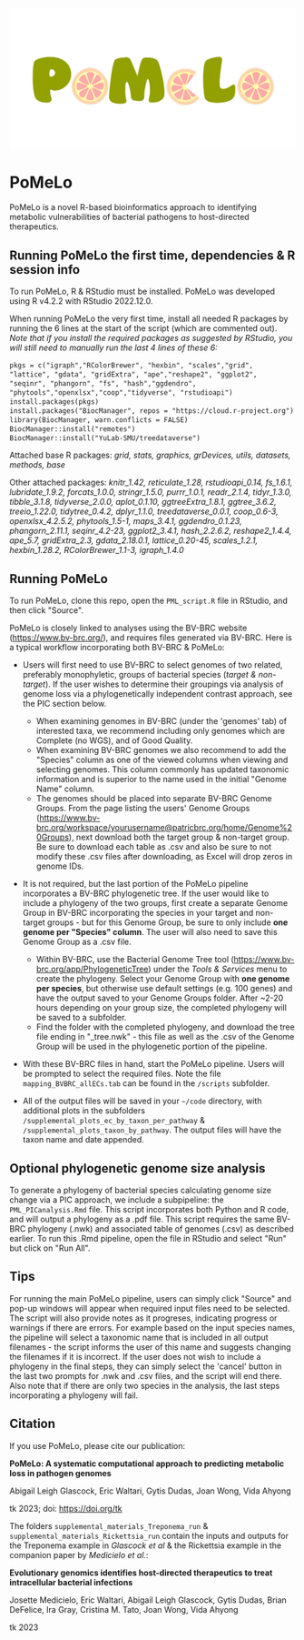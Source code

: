![](pomelo_logo2.png)

# PoMeLo

PoMeLo is a novel R-based bioinformatics approach to identifying metabolic vulnerabilities of bacterial pathogens to host-directed therapeutics.

## Running PoMeLo the first time, dependencies & R session info

To run PoMeLo, R & RStudio must be installed. PoMeLo was developed using R v4.2.2 with RStudio 2022.12.0.

When running PoMeLo the very first time, install all needed R packages by running the 6 lines at the start of the script (which are commented out). _Note that if you install the required packages as suggested by RStudio, you will still need to manually run the last 4 lines of these 6:_

```
pkgs = c("igraph","RColorBrewer", "hexbin", "scales","grid", "lattice", "gdata", "gridExtra", "ape","reshape2", "ggplot2", "seqinr", "phangorn", "fs", "hash","ggdendro", "phytools","openxlsx","coop","tidyverse", "rstudioapi")
install.packages(pkgs)
install.packages("BiocManager", repos = "https://cloud.r-project.org")
library(BiocManager, warn.conflicts = FALSE)
BiocManager::install("remotes")
BiocManager::install("YuLab-SMU/treedataverse")
```

Attached base R packages:	_grid, stats, graphics, grDevices, utils, datasets, methods, base_

Other attached packages:
	_knitr_1.42, reticulate_1.28, rstudioapi_0.14, fs_1.6.1, lubridate_1.9.2, forcats_1.0.0, stringr_1.5.0, purrr_1.0.1, readr_2.1.4, tidyr_1.3.0, tibble_3.1.8, tidyverse_2.0.0, aplot_0.1.10, ggtreeExtra_1.8.1, ggtree_3.6.2, treeio_1.22.0, tidytree_0.4.2, dplyr_1.1.0, treedataverse_0.0.1, coop_0.6-3, openxlsx_4.2.5.2, phytools_1.5-1, maps_3.4.1, ggdendro_0.1.23, phangorn_2.11.1, seqinr_4.2-23, ggplot2_3.4.1, hash_2.2.6.2, reshape2_1.4.4, ape_5.7, gridExtra_2.3, gdata_2.18.0.1, lattice_0.20-45, scales_1.2.1, hexbin_1.28.2, RColorBrewer_1.1-3, igraph_1.4.0_

## Running PoMeLo

To run PoMeLo, clone this repo, open the ```PML_script.R``` file in RStudio, and then click "Source".

PoMeLo is closely linked to analyses using the BV-BRC website (https://www.bv-brc.org/), and requires files generated via BV-BRC. Here is a typical workflow incorporating both BV-BRC & PoMeLo:

* Users will first need to use BV-BRC to select genomes of two related, preferably monophyletic, groups of bacterial species (_target & non-target_). If the user wishes to determine their groupings via analysis of genome loss via a phylogenetically independent contrast approach, see the PIC section below.
    + When examining genomes in BV-BRC (under the 'genomes' tab) of interested taxa, we recommend including only genomes which are Complete (no WGS), and of Good Quality.
    + When examining BV-BRC genomes we also recommend to add the "Species" column as one of the viewed columns when viewing and selecting genomes. This column commonly has updated taxonomic information and is superior to the name used in the initial "Genome Name" column.
    + The genomes should be placed into separate BV-BRC Genome Groups. From the page listing the users' Genome Groups (https://www.bv-brc.org/workspace/yourusername@patricbrc.org/home/Genome%20Groups), next download both the target group & non-target group. Be sure to download each table as .csv and also be sure to not modify these .csv files after downloading, as Excel will drop zeros in genome IDs.

* It is not required, but the last portion of the PoMeLo pipeline incorporates a BV-BRC phylogenetic tree. If the user would like to include a phylogeny of the two groups, first create a separate Genome Group in BV-BRC incorporating the species in your target and non-target groups - but for this Genome Group, be sure to only include **one genome per "Species" column**. The user will also need to save this Genome Group as a .csv file.
    + Within BV-BRC, use the Bacterial Genome Tree tool (https://www.bv-brc.org/app/PhylogeneticTree) under the _Tools & Services_ menu to create the phylogeny. Select your Genome Group with **one genome per species**, but otherwise use default settings (e.g. 100 genes) and have the output saved to your Genome Groups folder. After ~2-20 hours depending on your group size, the completed phylogeny will be saved to a subfolder.
    + Find the folder with the completed phylogeny, and download the tree file ending in "_tree.nwk" - this file as well as the .csv of the Genome Group will be used in the phylogenetic portion of the pipeline.

* With these BV-BRC files in hand, start the PoMeLo pipeline. Users will be prompted to select the required files. Note the file ```mapping_BVBRC_allECs.tab``` can be found in the ```/scripts``` subfolder.

* All of the output files will be saved in your ```~/code``` directory, with additional plots in the subfolders ```/supplemental_plots_ec_by_taxon_per_pathway``` & ```/supplemental_plots_taxon_by_pathway```. The output files will have the taxon name and date appended.

## Optional phylogenetic genome size analysis

To generate a phylogeny of bacterial species calculating genome size change via a PIC approach, we include a subpipeline: the ```PML_PICanalysis.Rmd``` file. This script incorporates both Python and R code, and will output a phylogeny as a .pdf file.  This script requires the same BV-BRC phylogeny (.nwk) and associated table of genomes (.csv) as described earlier. To run this .Rmd pipeline, open the file in RStudio and select "Run" but click on "Run All".

## Tips

For running the main PoMeLo pipeline, users can simply click "Source" and pop-up windows will appear when required input files need to be selected. The script will also provide notes as it progreses, indicating progress or warnings if there are errors. For example based on the input species names, the pipeline will select a taxonomic name that is included in all output filenames - the script informs the user of this name and suggests changing the filenames if it is incorrect. If the user does not wish to include a phylogeny in the final steps, they can simply select the 'cancel' button in the last two prompts for .nwk and .csv files, and the script will end there. Also note that if there are only two species in the analysis, the last steps incorporating a phylogeny will fail.

## Citation
If you use PoMeLo, please cite our publication:

**PoMeLo: A systematic computational approach to predicting metabolic loss in pathogen genomes**

Abigail Leigh Glascock, Eric Waltari, Gytis Dudas, Joan Wong, Vida Ahyong

tk 2023; doi: https://doi.org/tk

The folders ```supplemental_materials_Treponema_run``` & ```supplemental_materials_Rickettsia_run``` contain the inputs and outputs for the Treponema example in _Glascock et al_ & the Rickettsia example in the companion paper by _Medicielo et al._:

**Evolutionary genomics identifies host-directed therapeutics to treat intracellular bacterial infections**

Josette Medicielo, Eric Waltari, Abigail Leigh Glascock, Gytis Dudas, Brian DeFelice, Ira Gray, Cristina M. Tato, Joan Wong, Vida Ahyong

tk 2023
